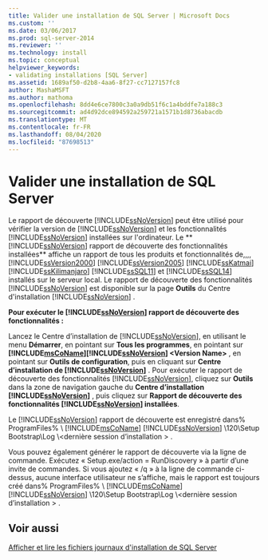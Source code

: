 ```yaml
---
title: Valider une installation de SQL Server | Microsoft Docs
ms.custom: ''
ms.date: 03/06/2017
ms.prod: sql-server-2014
ms.reviewer: ''
ms.technology: install
ms.topic: conceptual
helpviewer_keywords:
- validating installations [SQL Server]
ms.assetid: 1689af50-d2b8-4aa6-8f27-cc7127157fc8
author: MashaMSFT
ms.author: mathoma
ms.openlocfilehash: 8dd4e6ce7800c3a0a9db51f6c1a4bddfe7a188c3
ms.sourcegitcommit: ad4d92dce894592a259721a1571b1d8736abacdb
ms.translationtype: MT
ms.contentlocale: fr-FR
ms.lasthandoff: 08/04/2020
ms.locfileid: "87698513"
---
```

# <a name="validate-a-sql-server-installation"></a>Valider une installation de SQL Server
  Le rapport de découverte [!INCLUDE[ssNoVersion](../../includes/ssnoversion-md.md)] peut être utilisé pour vérifier la version de [!INCLUDE[ssNoVersion](../../includes/ssnoversion-md.md)] et les fonctionnalités [!INCLUDE[ssNoVersion](../../includes/ssnoversion-md.md)] installées sur l'ordinateur. Le ** [!INCLUDE[ssNoVersion](../../includes/ssnoversion-md.md)] rapport de découverte des fonctionnalités installées** affiche un rapport de tous les produits et fonctionnalités de,,,, [!INCLUDE[ssVersion2000](../../includes/ssversion2000-md.md)] [!INCLUDE[ssVersion2005](../../includes/ssversion2005-md.md)] [!INCLUDE[ssKatmai](../../includes/sskatmai-md.md)] [!INCLUDE[ssKilimanjaro](../../includes/sskilimanjaro-md.md)] [!INCLUDE[ssSQL11](../../includes/sssql11-md.md)] et [!INCLUDE[ssSQL14](../../includes/sssql14-md.md)] installés sur le serveur local. Le rapport de découverte des fonctionnalités [!INCLUDE[ssNoVersion](../../includes/ssnoversion-md.md)] est disponible sur la page **Outils** du Centre d'installation [!INCLUDE[ssNoVersion](../../includes/ssnoversion-md.md)] .  
  
 **Pour exécuter le [!INCLUDE[ssNoVersion](../../includes/ssnoversion-md.md)] rapport de découverte des fonctionnalités :**  
  
 Lancez le Centre d’installation de [!INCLUDE[ssNoVersion](../../includes/ssnoversion-md.md)], en utilisant le menu **Démarrer**, en pointant sur **Tous les programmes**, en pointant sur **[!INCLUDE[msCoName](../../includes/msconame-md.md)][!INCLUDE[ssNoVersion](../../includes/ssnoversion-md.md)] \<Version Name>** , en pointant sur **Outils de configuration**, puis en cliquant sur **Centre d’installation de [!INCLUDE[ssNoVersion](../../includes/ssnoversion-md.md)]** . Pour exécuter le rapport de découverte des fonctionnalités [!INCLUDE[ssNoVersion](../../includes/ssnoversion-md.md)], cliquez sur **Outils** dans la zone de navigation gauche du **Centre d’installation [!INCLUDE[ssNoVersion](../../includes/ssnoversion-md.md)]** , puis cliquez sur **Rapport de découverte des fonctionnalités [!INCLUDE[ssNoVersion](../../includes/ssnoversion-md.md)] installées**.  
  
 Le [!INCLUDE[ssNoVersion](../../includes/ssnoversion-md.md)] rapport de découverte est enregistré dans% ProgramFiles% \\ [!INCLUDE[msCoName](../../includes/msconame-md.md)] [!INCLUDE[ssNoVersion](../../includes/ssnoversion-md.md)] \120\Setup Bootstrap\Log \\<dernière session d’installation \> .  
  
 Vous pouvez également générer le rapport de découverte via la ligne de commande. Exécutez « Setup.exe/action = RunDiscovery » à partir d’une invite de commandes. Si vous ajoutez « /q » à la ligne de commande ci-dessus, aucune interface utilisateur ne s’affiche, mais le rapport est toujours créé dans% ProgramFiles% \\ [!INCLUDE[msCoName](../../includes/msconame-md.md)] [!INCLUDE[ssNoVersion](../../includes/ssnoversion-md.md)] \120\Setup Bootstrap\Log \\<dernière session d’installation \> .  
  
## <a name="see-also"></a>Voir aussi  
 [Afficher et lire les fichiers journaux d'installation de SQL Server](view-and-read-sql-server-setup-log-files.md)  
  
  
